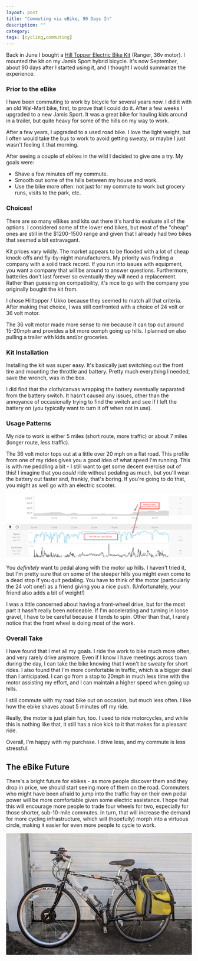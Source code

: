 ```yaml
---
layout: post
title: "Commuting via eBike, 90 Days In"
description: ""
category: 
tags: [cycling,commuting]
---
```

Back in June I bought a [Hill Topper Electric Bike Kit](https://www.electric-bike-kit.com/hill-topper.aspx) (Ranger, 36v motor). I mounted the kit on my Jamis Sport hybrid bicycle. It's now September, about 90 days after I started using it, and I thought I would summarize the experience.

### Prior to the eBike

I have been commuting to work by bicycle for several years now. I did it with an old Wal-Mart bike, first, to prove that I could do it. After a few weeks I upgraded to a new Jamis Sport. It was a great bike for hauling kids around in a trailer, but quite heavy for some of the hills on my way to work.

After a few years, I upgraded to a used road bike. I love the light weight, but I often would take the bus to work to avoid getting sweaty, or maybe I just wasn't feeling it that morning.

After seeing a couple of ebikes in the wild I decided to give one a try. My goals were:

- Shave a few minutes off my commute.
- Smooth out some of the hills between my house and work.
- Use the bike more often: not just for my commute to work but grocery runs, visits to the park, etc.

### Choices!

There are so many eBikes and kits out there it's hard to evaluate all of the options. I considered some of the lower end bikes, but most of the "cheap" ones are still in the $1200-1500 range and given that I already had two bikes that seemed a bit extravagant.

Kit prices vary wildly. The market appears to be flooded with a lot of cheap knock-offs and fly-by-night manufacturers. My priority was finding a company with a solid track record. If you run into issues with equipment, you want a company that will be around to answer questions. Furthermore, batteries don't last forever so eventually they will need a replacement. Rather than guessing on compatibility, it's nice to go with the company you originally bought the kit from.

I chose Hilltopper / Ukko because they seemed to match all that criteria. After making that choice, I was still confronted with a choice of 24 volt or 36 volt motor.

The 36 volt motor made more sense to me because it can top out around 15-20mph and provides a bit more oomph going up hills. I planned on also pulling a trailer with kids and/or groceries.

### Kit Installation

Installing the kit was super easy. It's basically just switching out the front tire and mounting the throttle and battery. Pretty much everything I needed, save the wrench, was in the box.

I did find that the cloth/canvas wrapping the battery eventually separated from the battery switch. It hasn't caused any issues, other than the annoyance of occasionally trying to find the switch and see if I left the battery on (you typically want to turn it off when not in use).

### Usage Patterns

My ride to work is either 5 miles (short route, more traffic) or about 7 miles (longer route, less traffic).

The 36 volt motor tops out at a little over 20 mph on a flat road. This profile from one of my rides gives you a good idea of what speed I'm running. This is with me peddling a bit - I still want to get some decent exercise out of this! I imagine that you _could_ ride without pedaling as much, but you'll wear the battery out faster and, frankly, that's boring. If you're going to do that, you might as well go with an electric scooter.

![Riding hills](/img//2018-09-14-ebike-speed.png)

You _definitely_ want to pedal along with the motor up hills. I haven't tried it, but I'm pretty sure that on some of the steeper hills you might even come to a dead stop if you quit pedaling. You have to think of the motor (particularly the 24 volt one!) as a friend giving you a nice push. (Unfortunately, your friend also adds a bit of weight!)

I was a little concerned about having a front-wheel drive, but for the most part it hasn't really been noticeable. If I'm accelerating and turning in loose gravel, I have to be careful because it tends to spin. Other than that, I rarely notice that the front wheel is doing most of the work.

### Overall Take

I have found that I met all my goals. I ride the work to bike much more often, and very rarely drive anymore. Even if I know I have meetings across town during the day, I can take the bike knowing that I won't be sweaty for short rides. I also found that I'm more comfortable in traffic, which is a bigger deal than I anticipated. I can go from a stop to 20mph in much less time with the motor assisting my effort, and I can maintain a higher speed when going up hills.

I still commute with my road bike out on occasion, but much less often. I like how the ebike shaves about 5 minutes off my ride.

Really, the motor is just plain fun, too. I used to ride motorcycles, and while this is nothing like that, it still has a nice kick to it that makes for a pleasant ride.

Overall, I'm happy with my purchase. I drive less, and my commute is less stressful. 

## The eBike Future

There's a bright future for ebikes - as more people discover them and they drop in price, we should start seeing more of them on the road. Commuters who might have been afraid to jump into the traffic fray on their own pedal power will be more comfortable given some electric assistance. I hope that this will encourage more people to trade four wheels for two, especially for those shorter, sub-10-mile commutes. In turn, that will increase the demand for more cycling infrastructure, which will (hopefully) morph into a virtuous circle, making it easier for even more people to cycle to work.

![My bike + kit](/img/2018-09-14-bike.png)

